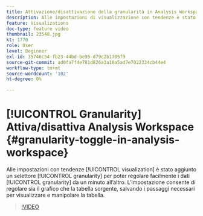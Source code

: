 ```yaml
---
title: Attivazione/disattivazione della granularità in Analysis Workspace
description: Alle impostazioni di visualizzazione con tendenze è stato aggiunto un selettore di granularità che consente di regolare facilmente la granularità dei dati da un minuto all’altro fino all’anno. L’impostazione consente di regolare sia il grafico che la tabella sorgente, salvando i passaggi necessari per visualizzare e manipolare la tabella.
feature: Visualizations
doc-type: feature video
thumbnail: 23548.jpg
kt: 1770
role: User
level: Beginner
exl-id: 35746c54-fb23-44bd-be95-d79c2b1705f9
source-git-commit: ad0fa7f4e781d826a3a10a5ad7e7022334cb44e4
workflow-type: tm+mt
source-wordcount: '102'
ht-degree: 0%

---
```


# [!UICONTROL Granularity] Attiva/disattiva Analysis Workspace {#granularity-toggle-in-analysis-workspace}

Alle impostazioni con tendenze [!UICONTROL visualization] è stato aggiunto un selettore [!UICONTROL granularity] per poter regolare facilmente i dati [!UICONTROL granularity] da un minuto all’altro. L’impostazione consente di regolare sia il grafico che la tabella sorgente, salvando i passaggi necessari per visualizzare e manipolare la tabella.

>[!VIDEO](https://video.tv.adobe.com/v/23548/?quality=12)
